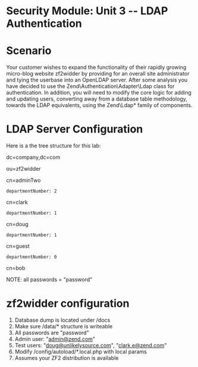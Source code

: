 Security Module: Unit 3 -- LDAP Authentication
==============================================

# Scenario

Your customer wishes to expand the functionality of their rapidly growing micro-blog website zf2widder by providing for an overall site 
administrator and tying the userbase into an OpenLDAP server. After some analysis you have decided to use the Zend\Authentication\Adapter\Ldap 
class for authentication. In addition, you will need to modify the core logic for adding and updating users, converting away from a database 
table methodology, towards the LDAP equivalents, using the Zend\Ldap\* family of components. 

# LDAP Server Configuration

Here is a the tree structure for this lab:

dc=company,dc=com

ou=zf2widder

  cn=adminTwo

	departmentNumber: 2

  cn=clark

    departmentNumber: 1

  cn=doug

    departmentNumber: 1

  cn=guest

    departmentNumber: 0

  cn=bob

NOTE: all passwords = "password"

# zf2widder configuration

1. Database dump is located under /docs
2. Make sure /data/* structure is writeable
3. All passwords are "password"
4. Admin user: "admin@zend.com"
5. Test users: "doug@unlikelysource.com", "clark.e@zend.com"
6. Modify /config/autoload/*.local.php with local params
7. Assumes your ZF2 distribution is available

